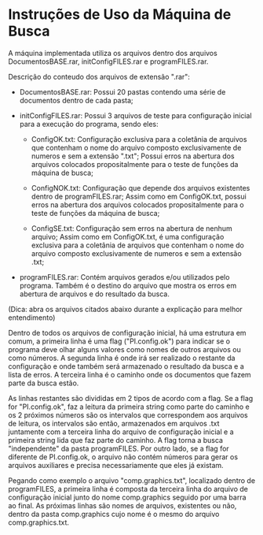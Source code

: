 # Instruções de Uso da Máquina de Busca
A máquina implementada utiliza os arquivos dentro dos arquivos DocumentosBASE.rar, initConfigFILES.rar e programFILES.rar.

 Descrição do conteudo dos arquivos de extensão ".rar":

  - DocumentosBASE.rar: Possui 20 pastas contendo uma série de documentos dentro de cada pasta;  
  
  - initConfigFILES.rar: Possui 3 arquivos de teste para configuração inicial para a execução do programa, sendo eles:
  
    - ConfigOK.txt: Configuração exclusiva para a coletânia de arquivos que contenham o nome do arquivo
                    composto exclusivamente de numeros e sem a extensão ".txt";
                    Possui erros na abertura dos arquivos colocados propositalmente para o teste de funções da máquina de busca;
                    
    - ConfigNOK.txt: Configuração que depende dos arquivos existentes dentro de programFILES.rar;
                     Assim como em ConfigOK.txt, possui erros na abertura dos arquivos colocados propositalmente para o teste
                     de funções da máquina de busca;
                     
    - ConfigSE.txt: Configuração sem erros na abertura de nenhum arquivo;
                    Assim como em ConfigOK.txt, é uma configuração exclusiva para a coletânia de arquivos que contenham o nome
                    do arquivo composto exclusivamente de numeros e sem a extensão .txt;
    
  - programFILES.rar: Contém arquivos gerados e/ou utilizados pelo programa. Também é o destino do arquivo que mostra os erros em
                      abertura de arquivos e do resultado da busca.

(Dica: abra os arquivos citados abaixo durante a explicação para melhor entendimento)

Dentro de todos os arquivos de configuração inicial, há uma estrutura em comum, a primeira linha é uma flag ("PI.config.ok") 
para indicar se o programa deve olhar alguns valores como nomes de outros arquivos ou como números. A segunda linha é onde 
irá ser realizado o restante da configuração e onde também será armazenado o resultado da busca e a lista de erros.
A terceira linha é o caminho onde os documentos que fazem parte da busca estão.

  As linhas restantes são divididas em 2 tipos de acordo com a flag. Se a flag for "PI.config.ok", faz a leitura da primeira string 
como parte do caminho e os 2 próximos números são os intervalos que correspondem aos arquivos de leitura, os intervalos são então,
armazenados em arquivos .txt juntamente com a terceira linha do arquivo de configuração inicial e a primeira string lida que faz
parte do caminho. A flag torna a busca "independente" da pasta programFILES. Por outro lado, se a flag for diferente de 
PI.config.ok, o arquivo não contém números para gerar os arquivos auxiliares e precisa necessariamente que eles já existam.

Pegando como exemplo o arquivo "comp.graphics.txt", localizado dentro de programFILES, a primeira linha é composta da terceira linha do
arquivo de configuração inicial junto do nome comp.graphics seguido por uma barra ao final. As próximas linhas são nomes de arquivos,
existentes ou não, dentro da pasta comp.graphics cujo nome é o mesmo do arquivo comp.graphics.txt.
